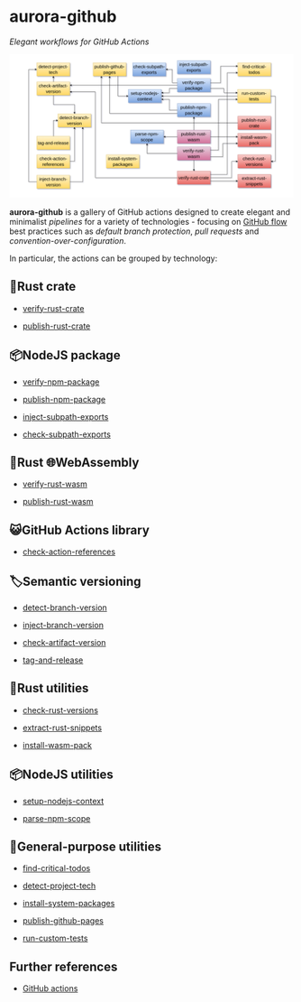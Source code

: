 # aurora-github

_Elegant workflows for GitHub Actions_

![Schema](docs/schema.png)

**aurora-github** is a gallery of GitHub actions designed to create elegant and minimalist _pipelines_ for a variety of technologies - focusing on [GitHub flow](https://docs.github.com/en/get-started/using-github/github-flow) best practices such as _default branch protection_, _pull requests_ and _convention-over-configuration_.

In particular, the actions can be grouped by technology:

## 🦀Rust crate

- [verify-rust-crate](actions/verify-rust-crate/README.md)

- [publish-rust-crate](actions/publish-rust-crate/README.md)

## 📦NodeJS package

- [verify-npm-package](actions/verify-npm-package/README.md)

- [publish-npm-package](actions/publish-npm-package/README.md)

- [inject-subpath-exports](actions/inject-subpath-exports/README.md)

- [check-subpath-exports](actions/check-subpath-exports/README.md)

## 🦀Rust 🌐WebAssembly

- [verify-rust-wasm](actions/verify-rust-wasm/README.md)

- [publish-rust-wasm](actions/publish-rust-wasm/README.md)

## 😺GitHub Actions library

- [check-action-references](actions/check-action-references/README.md)

## 🏷️Semantic versioning

- [detect-branch-version](actions/detect-branch-version/README.md)

- [inject-branch-version](actions/inject-branch-version/README.md)

- [check-artifact-version](actions/check-artifact-version/README.md)

- [tag-and-release](actions/tag-and-release/README.md)

## 🦀Rust utilities

- [check-rust-versions](actions/check-rust-versions/README.md)

- [extract-rust-snippets](actions/extract-rust-snippets/README.md)

- [install-wasm-pack](actions/install-wasm-pack/README.md)

## 📦NodeJS utilities

- [setup-nodejs-context](actions/setup-nodejs-context/README.md)

- [parse-npm-scope](actions/parse-npm-scope/README.md)

## 🧰General-purpose utilities

- [find-critical-todos](actions/find-critical-todos/README.md)

- [detect-project-tech](actions/detect-project-tech/README.md)

- [install-system-packages](actions/install-system-packages/README.md)

- [publish-github-pages](actions/publish-github-pages/README.md)

- [run-custom-tests](run-custom-tests/README.md)

## Further references

- [GitHub actions](https://docs.github.com/en/actions)
